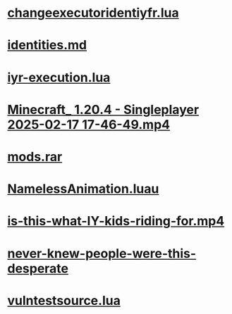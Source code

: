 # [changeexecutoridentiyfr.lua](https://ryxeleron.github.io/storage/other-stuff/changeexecutoridentiyfr.lua)
# [identities.md](https://github.com/RyXeleron/NamingStandard/raw/refs/heads/main/Identities.md)
# [iyr-execution.lua](https://ryxeleron.github.io/storage/other-stuff/iyr-execution.lua)
# [Minecraft_ 1.20.4 - Singleplayer 2025-02-17 17-46-49.mp4](https://ryxeleron.github.io/storage/other-stuff/Minecraft_%201.20.4%20-%20Singleplayer%202025-02-17%2017-46-49.mp4)
# [mods.rar](https://ryxeleron.github.io/storage/other-stuff/mods.rar)
# [NamelessAnimation.luau](https://ryxeleron.github.io/storage/other-stuff/NamelessAnimation.luau)
# [is-this-what-IY-kids-riding-for.mp4](https://ryxeleron.github.io/storage/other-stuff/is-this-what-IY-kids-riding-for.mp4)
# [never-knew-people-were-this-desperate](https://raw.githubusercontent.com/RyXeleron/ryxeleron.github.io/refs/heads/main/storage/other-stuff/never-knew-people-are-this-desperate.mp4)
# [vulntestsource.lua](https://ryxeleron.github.io/storage/other-stuff/vulntestsource.lua)
